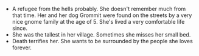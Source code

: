 - A refugee from the hells probably. She doesn't remember much from that time. Her and her dog Grommit were found on the streets by a very nice gnome family at the age of 5. She's lived a very comfortable life since. 
- She was the tallest in her village. Sometimes she misses her small bed.
- Death terrifies her. She wants to be surrounded by the people she loves forever.